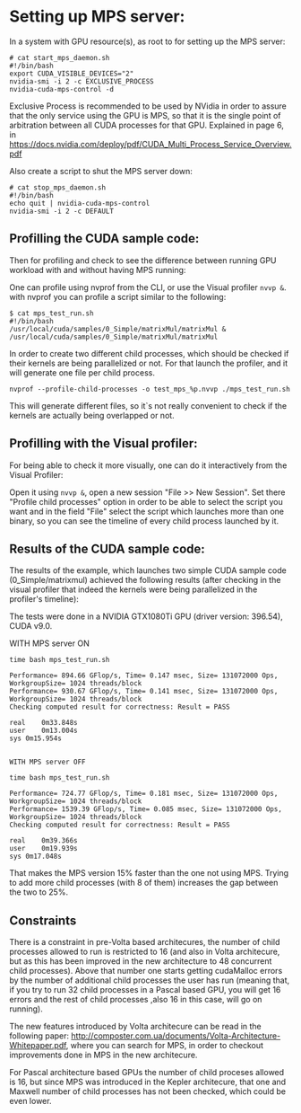 # Setting up MPS server:

In a system with GPU resource(s), as root to for setting up the MPS server:
```
# cat start_mps_daemon.sh 
#!/bin/bash
export CUDA_VISIBLE_DEVICES="2"
nvidia-smi -i 2 -c EXCLUSIVE_PROCESS
nvidia-cuda-mps-control -d
```
Exclusive Process is recommended to be used by NVidia in order to assure that the only service using the GPU is MPS, so that it is the single point of arbitration between all CUDA processes for that GPU.
Explained in page 6, in https://docs.nvidia.com/deploy/pdf/CUDA_Multi_Process_Service_Overview.pdf

Also create a script to shut the MPS server down:
```
# cat stop_mps_daemon.sh 
#!/bin/bash
echo quit | nvidia-cuda-mps-control
nvidia-smi -i 2 -c DEFAULT
```

## Profilling the CUDA sample code:

Then for profiling and check to see the difference between running GPU workload with and without having MPS running:

One can profile using nvprof from the CLI, or use the Visual profiler `nvvp &`.
with nvprof you can profile a script similar to the following:
```
$ cat mps_test_run.sh 
#!/bin/bash
/usr/local/cuda/samples/0_Simple/matrixMul/matrixMul &
/usr/local/cuda/samples/0_Simple/matrixMul/matrixMul
```
In order to create two different child processes, which should be checked if their kernels are being parallelized or not. For that launch the profiler, and it will generate one file per child process.
```
nvprof --profile-child-processes -o test_mps_%p.nvvp ./mps_test_run.sh 
```
This will generate different files, so it`s not really convenient to check if the kernels are actually being overlapped or not.

## Profilling with the Visual profiler:

For being able to check it more visually, one can do it interactively from the Visual Profiler:

Open it using `nvvp &`, open a new session "File >> New Session".
Set there "Profile child processes" option in order to be able to select the script you want and in the field "File" select the script which launches more than one binary, so you can see the timeline of every child process launched by it.

## Results of the CUDA sample code:

The results of the example, which launches two simple CUDA sample code (0_Simple/matrixmul) achieved the following results (after checking in the visual profiler that indeed the kernels were being parallelized in the profiler's timeline):

The tests were done in a NVIDIA GTX1080Ti GPU (driver version: 396.54), CUDA v9.0. 

WITH MPS server ON

```
time bash mps_test_run.sh

Performance= 894.66 GFlop/s, Time= 0.147 msec, Size= 131072000 Ops, WorkgroupSize= 1024 threads/block
Performance= 930.67 GFlop/s, Time= 0.141 msec, Size= 131072000 Ops, WorkgroupSize= 1024 threads/block
Checking computed result for correctness: Result = PASS

real	0m33.848s
user	0m13.004s
sys	0m15.954s


WITH MPS server OFF

time bash mps_test_run.sh

Performance= 724.77 GFlop/s, Time= 0.181 msec, Size= 131072000 Ops, WorkgroupSize= 1024 threads/block
Performance= 1539.39 GFlop/s, Time= 0.085 msec, Size= 131072000 Ops, WorkgroupSize= 1024 threads/block
Checking computed result for correctness: Result = PASS

real	0m39.366s
user	0m19.939s
sys	0m17.048s
```
 That makes the MPS version 15% faster than the one not using MPS. Trying to add more child processes (with 8 of them) increases the gap between the two to 25%.

## Constraints

There is a constraint in pre-Volta based architecures, the number of child processes allowed to run is restricted to 16 (and also in Volta architecure, but as this has been improved in the new architecture to 48 concurrent child processes). Above that number one starts getting cudaMalloc errors by the number of additional child processes the user has run (meaning that, if you try to run 32 child processes in a Pascal based GPU, you will get 16 errors and the rest of child processes ,also 16 in this case, will go on running).

The new features introduced by Volta architecure can be read in the following paper:
http://composter.com.ua/documents/Volta-Architecture-Whitepaper.pdf,
where you can search for MPS, in order to checkout improvements done in MPS in the new architecure.

For Pascal architecture based GPUs the number of child proceses allowed is 16, but since MPS was introduced in the Kepler architecure, that one and Maxwell number of child processes has not been checked, which could be even lower.
